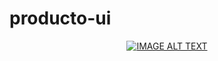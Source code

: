 # producto-ui

<div align="center">
  <a href="https://www.youtube.com/watch?v=YOUTUBE_VIDEO_ID_HERE"><img src="https://img.youtube.com/vi/YOUTUBE_VIDEO_ID_HERE/0.jpg" alt="IMAGE ALT TEXT"></a>
</div>
